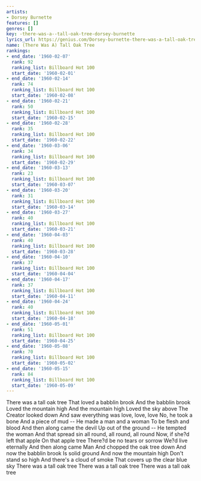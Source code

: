 ```yaml
---
artists:
- Dorsey Burnette
features: []
genres: []
key: -there-was-a--tall-oak-tree-dorsey-burnette
lyrics_url: https://genius.com/Dorsey-burnette-there-was-a-tall-oak-tree-lyrics
name: (There Was A) Tall Oak Tree
rankings:
- end_date: '1960-02-07'
  rank: 92
  ranking_list: Billboard Hot 100
  start_date: '1960-02-01'
- end_date: '1960-02-14'
  rank: 74
  ranking_list: Billboard Hot 100
  start_date: '1960-02-08'
- end_date: '1960-02-21'
  rank: 50
  ranking_list: Billboard Hot 100
  start_date: '1960-02-15'
- end_date: '1960-02-28'
  rank: 35
  ranking_list: Billboard Hot 100
  start_date: '1960-02-22'
- end_date: '1960-03-06'
  rank: 34
  ranking_list: Billboard Hot 100
  start_date: '1960-02-29'
- end_date: '1960-03-13'
  rank: 23
  ranking_list: Billboard Hot 100
  start_date: '1960-03-07'
- end_date: '1960-03-20'
  rank: 31
  ranking_list: Billboard Hot 100
  start_date: '1960-03-14'
- end_date: '1960-03-27'
  rank: 40
  ranking_list: Billboard Hot 100
  start_date: '1960-03-21'
- end_date: '1960-04-03'
  rank: 40
  ranking_list: Billboard Hot 100
  start_date: '1960-03-28'
- end_date: '1960-04-10'
  rank: 37
  ranking_list: Billboard Hot 100
  start_date: '1960-04-04'
- end_date: '1960-04-17'
  rank: 37
  ranking_list: Billboard Hot 100
  start_date: '1960-04-11'
- end_date: '1960-04-24'
  rank: 40
  ranking_list: Billboard Hot 100
  start_date: '1960-04-18'
- end_date: '1960-05-01'
  rank: 51
  ranking_list: Billboard Hot 100
  start_date: '1960-04-25'
- end_date: '1960-05-08'
  rank: 70
  ranking_list: Billboard Hot 100
  start_date: '1960-05-02'
- end_date: '1960-05-15'
  rank: 84
  ranking_list: Billboard Hot 100
  start_date: '1960-05-09'
---
```

There was a tall oak tree
That loved a babblin brook
And the babblin brook
Loved the mountain high
And the mountain high
Loved the sky above
The Creator looked down
And saw everything was love, love, love
No, he took a bone
And a piece of mud --
He made a man and a woman
To be flesh and blood
And then along came the devil
Up out of the ground --
He tempted the woman
And that spread sin all round, all round, all round
Now, if she?d left that apple
On that apple tree
There?d be no tears or sorrow
We?d live eternally
And then along came Man
And chopped the oak tree down
And now the babblin brook
Is solid ground
And now the mountain high
Don't stand so high
And there's a cloud of smoke
That covers up the clear blue sky
There was a tall oak tree
There was a tall oak tree
There was a tall oak tree
